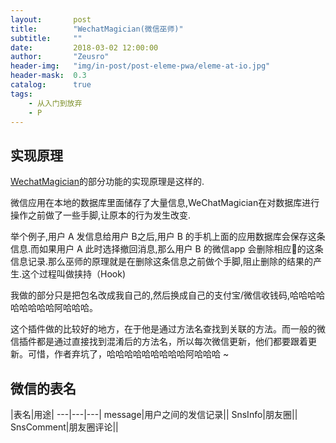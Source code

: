 ```yaml
---
layout:       post
title:        "WechatMagician(微信巫师)"
subtitle:     ""
date:         2018-03-02 12:00:00
author:       "Zeusro"
header-img:   "img/in-post/post-eleme-pwa/eleme-at-io.jpg"
header-mask:  0.3
catalog:      true
tags:
    - 从入门到放弃
    - P
---
```


## 实现原理

[WechatMagician](https://github.com/Gh0u1L5/WechatMagician)的部分功能的实现原理是这样的.

微信应用在本地的数据库里面储存了大量信息,WeChatMagician在对数据库进行操作之前做了一些手脚,让原本的行为发生改变.

举个例子,用户 A 发信息给用户 B之后,用户 B 的手机上面的应用数据库会保存这条信息.而如果用户 A 此时选择撤回消息,那么用户 B 的微信app 会删除相应的这条信息记录.那么巫师的原理就是在删除这条信息之前做个手脚,阻止删除的结果的产生.这个过程叫做挟持（Hook)

我做的部分只是把包名改成我自己的,然后换成自己的支付宝/微信收钱码,哈哈哈哈哈哈哈哈哈阿哈哈哈。

这个插件做的比较好的地方，在于他是通过方法名查找到关联的方法。而一般的微信插件都是通过直接找到混淆后的方法名，所以每次微信更新，他们都要跟着更新。可惜，作者弃坑了，哈哈哈哈哈哈哈哈哈阿哈哈哈 ~

## 微信的表名

|表名|用途|
---|---|---|
message|用户之间的发信记录||
SnsInfo|朋友圈||
SnsComment|朋友圈评论||
